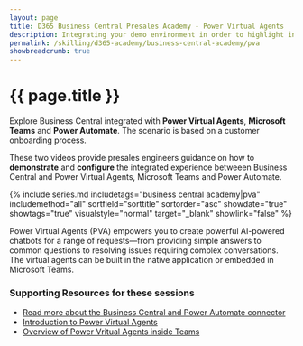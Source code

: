 ```yaml
---
layout: page
title: D365 Business Central Presales Academy - Power Virtual Agents
description: Integrating your demo environment in order to highlight integrated demos between Business Central, Power Virtual Agent, Microsoft Teams and Power Automate. 
permalink: /skilling/d365-academy/business-central-academy/pva
showbreadcrumb: true
---
```


# {{ page.title }}

Explore Business Central integrated with **Power Virtual Agents**, **Microsoft Teams** and **Power Automate**. The scenario is based on a customer onboarding process.

These two videos provide presales engineers guidance on how to **demonstrate** and **configure** the integrated experience betweeen Business Central and Power Virtual Agents, Microsoft Teams and Power Automate.

{% include series.md 
    includetags="business central academy|pva" includemethod="all" 
    sortfield="sorttitle" sortorder="asc" showdate="true" showtags="true" 
    visualstyle="normal" target="_blank" showlink="false"
%}

Power Virtual Agents (PVA) empowers you to create powerful AI-powered chatbots for a range of requests—from providing simple answers to common questions to resolving issues requiring complex conversations. The virtual agents can be built in the native application or embedded in Microsoft Teams. 

### Supporting Resources for these sessions

* <a href="https://docs.microsoft.com/en-us/dynamics365/business-central/across-how-use-financials-data-source-flow" target="_blank">Read more about the Business Central and Power Automate connector
* <a href="https://docs.microsoft.com/en-us/power-virtual-agents/fundamentals-what-is-power-virtual-agents" target="_blank">Introduction to Power Virtual Agents
* <a href="https://docs.microsoft.com/en-us/power-virtual-agents/teams/fundamentals-what-is-power-virtual-agents-teams" target="_blank">Overview of Power Vritual Agents inside Teams